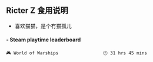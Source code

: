 ## Ricter Z 食用说明
- 喜欢猫猫，是个冇猫孤儿

<!-- steam-box start -->
#### - Steam playtime leaderboard
```text
🎮 World of Warships                 🕘 31 hrs 45 mins
```
<!-- Powered by https://github.com/YouEclipse/steam-box . -->
<!-- steam-box end -->
